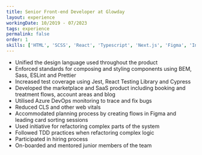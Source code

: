 ```yaml
---
title: Senior Front-end Developer at Glowday
layout: experience
workingDate: 10/2019 - 07/2023
tags: experience
permalink: false
order: 1
skills: ['HTML', 'SCSS', 'React', 'Typescript', 'Next.js', 'Figma', 'Invision', 'Cypress', 'Jest', 'React Testing Library', 'TDD']
---
```


- Unified the design language used throughout the product
- Enforced standards for composing and styling components using BEM, Sass, ESLint and Prettier
- Increased test coverage using Jest, React Testing Library and Cypress
- Developed the marketplace and SaaS product including booking and treatment flows, account areas and blog
- Utilised Azure DevOps monitoring to trace and fix bugs
- Reduced CLS and other web vitals
- Accommodated planning process by creating flows in Figma and leading card sorting sessions
- Used initiative for refactoring complex parts of the system
- Followed TDD practices when refactoring complex logic
- Participated in hiring process
- On-boarded and mentored junior members of the team

